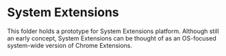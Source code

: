 # System Extensions

This folder holds a prototype for System Extensions platform. Although still an
early concept, System Extensions can be thought of as an OS-focused system-wide
version of Chrome Extensions.
